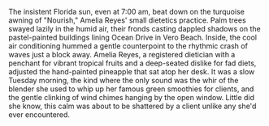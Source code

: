 The insistent Florida sun, even at 7:00 am, beat down on the turquoise awning of "Nourish," Amelia Reyes' small dietetics practice.  Palm trees swayed lazily in the humid air, their fronds casting dappled shadows on the pastel-painted buildings lining Ocean Drive in Vero Beach.  Inside, the cool air conditioning hummed a gentle counterpoint to the rhythmic crash of waves just a block away. Amelia Reyes, a registered dietician with a penchant for vibrant tropical fruits and a deep-seated dislike for fad diets, adjusted the hand-painted pineapple that sat atop her desk.  It was a slow Tuesday morning, the kind where the only sound was the whir of the blender she used to whip up her famous green smoothies for clients, and the gentle clinking of wind chimes hanging by the open window. Little did she know, this calm was about to be shattered by a client unlike any she'd ever encountered.
